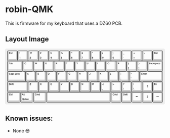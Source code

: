 # robin-QMK
This is firmware for my keyboard that uses a DZ60 PCB.

## Layout Image
![](keyboard-layout.png "Robin's keyboard layout")

## Known issues:
- None 😎
